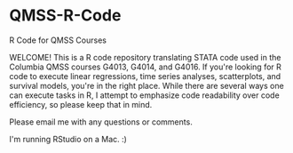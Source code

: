 QMSS-R-Code
===========

R Code for QMSS Courses

WELCOME! 
This is a R code repository translating STATA code used in the Columbia QMSS courses G4013, G4014, and G4016. If you're looking for R code to execute linear regressions, time series analyses, scatterplots, and survival models, you're in the right place. While there are several ways one can execute tasks in R, I attempt to emphasize code readability over code efficiency, so please keep that in mind. 

Please email me with any questions or comments. 

I'm running RStudio on a Mac. :)
